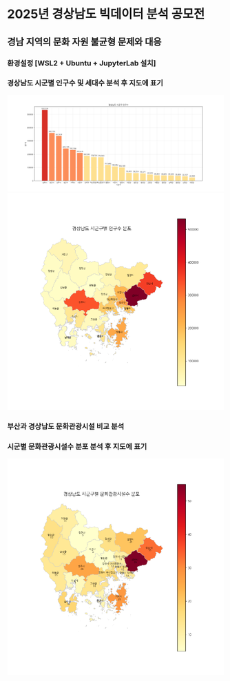 # 2025년 경상남도 빅데이터 분석 공모전
## 경남 지역의 문화 자원 불균형 문제와 대응
### 환경설정 [WSL2 + Ubuntu + JupyterLab 설치]
### 경상남도 시군별 인구수 및 세대수 분석 후 지도에 표기
<img src = "./img/peoplebar.png">
<img src = "./img/peoplemap.png">

### 부산과 경상남도 문화관광시설 비교 분석
### 시군별 문화관광시설수 분포 분석 후 지도에 표기
<img src = "./img/culturalflex.png">
